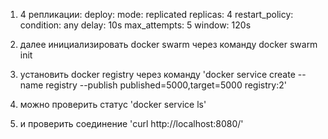 1)  4 репликации:
deploy:
    mode: replicated
    replicas: 4
    restart_policy:
        condition: any
        delay: 10s
        max_attempts: 5
        window: 120s

2) далее инициализировать docker swarm через команду docker swarm init
3) установить docker registry через команду 'docker service create --name registry --publish published=5000,target=5000 registry:2'
4) можно проверить статус 'docker service ls'
5) и проверить соединение  'curl http://localhost:8080/'
